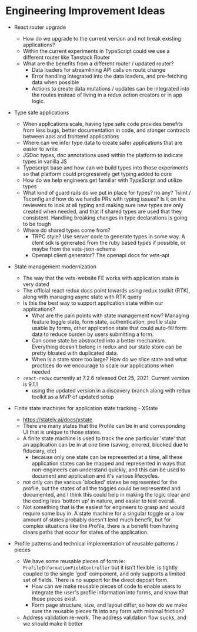 # Engineering Improvement Ideas

- React router upgrade
  - How do we upgrade to the current version and not break existing applications?
  - Within the current experiments in TypeScript could we use a different router like Tanstack Router
  - What are the benefits from a different router / updated router?
    - Data loaders for streamlining API calls on route change
    - Error handling integrated into the data loaders, and pre-fetching data when possible
    - Actions to create data mutations / updates can be integrated into the routes instead of living in a redux action creators or in app logic.
   
- Type safe applications
  - When applications scale, having type safe code provides benefits from less bugs, better documentation in code, and stonger contracts between apis and frontend applications
  - Where can we infer type data to create safer applications that are easier to write
  - JSDoc types, doc annotations used within the platform to indicate types in vanilla JS
  - Typescript base and how can we build types into those experiments so that platform could progressively get typing added to core
  - How do we help engineers get familiar with TypeScript and utilize types
  - What kind of guard rails do we put in place for types? no any? Tslint / Tsconfig and how do we handle PRs with typing issues? Is it on the reviewers to look at all typing and making sure new types are only created when needed, and that if shared types are used that they consistent. Handling breaking changes in type declarations is going to be tough
  - Where do shared types come from?
    - TRPC style? Use server code to generate types in some way. A clent sdk is generated from the ruby based types if possible, or maybe from the vets-json-schema
    - Openapi client generator? The openapi docs for vets-api

- State management modernization
  - The way that the vets-website FE works with application state is very dated
  - The official react redux docs point towards using redux toolkit (RTK), along with managing async state with RTK query
  - Is this the best way to support application state within our applications?
    - What are the pain points with state management now? Managing feature toggle state, form state, authentication, profile state usable by forms, other application state that could auto-fill form data to reduce burden by users submitting a form.
    - Can some state be abstracted into a better mechanism. Everything doesn't belong in redux and our state store can be pretty bloated with duplicated data.
    - When is a state store too large? How do we slice state and what proctices do we encourage to scale our applications when needed
  - `react-redux` currently at 7.2.6 released Oct 25, 2021. Current version is 9.1.1
    - using the updated version in a discovery branch along with redux toolkit as a MVP of updated setup

- Finite state machines for application state tracking - XState
  - https://stately.ai/docs/xstate
  - There are many states that the Profile can be in and corresponding UI that is unique to those states.
  - A finite state machine is used to track the  one particular 'state' that an application can be in at one time (saving, errored, blocked due to fiduciary, etc)
    - because only one state can be represented at a time, all these application states can be mapped and represented in ways that non-engineers can understand quickly, and this can be used to document and application and it's various lifecycles.
  - not only can the various 'blocked' states be represented for the profile, but the states of all the toggles could be represented and documented, and I think this could help in making the logic clear and the coding less 'bottom up' in nature, and easier to test overall.
  - Not something that is the easiest for engineers to grasp and would require some buy in. A state machine for a singular toggle or a low amount of states probably doesn't lend much benefit, but for complex situations like the Profile, there is a benefit from having clears paths that occur for states of the application.  

- Profile patterns and technical implementation of reusable patterns / pieces
  - We have some reusable pieces of form ie: `ProfileInformationFieldController` but it isn't flexible, is tightly coupled to the single 'god' component, and only supports a limited set of fields. There is no support for the direct deposit form.
    - How can we make reusable pieces of code to enable users to integrate the user's profile information into forms, and know that those pieces exist.
    - Form page structure, size, and layout differ, so how do we make sure the reusable pieces fit into any form with minimal friction?
  - Address validation re-work. The address validation flow sucks, and we should make it better
